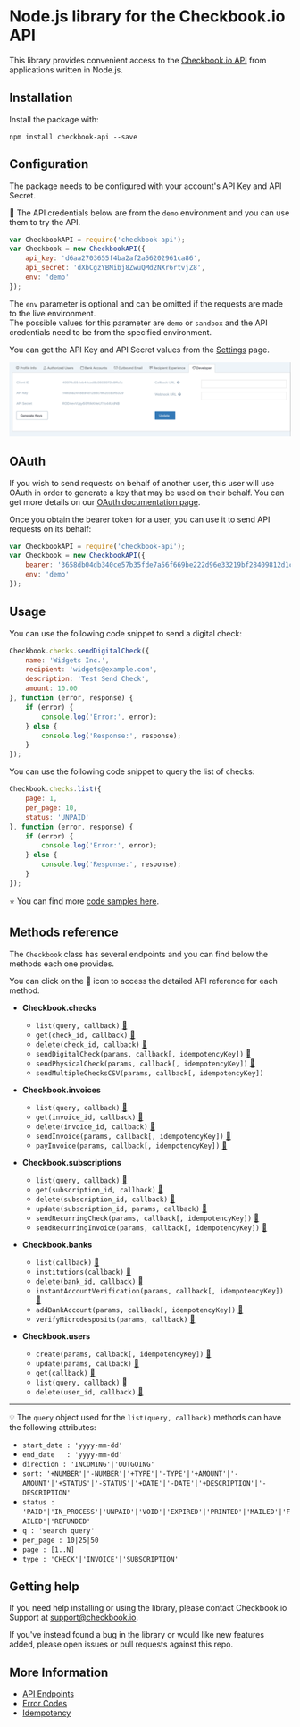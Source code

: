 # Node.js library for the Checkbook.io API

This library provides convenient access to the [Checkbook.io API](https://checkbook.io/) from applications written in Node.js.

## Installation

Install the package with:

    npm install checkbook-api --save
    
## Configuration

The package needs to be configured with your account's API Key and API Secret.

:key: The API credentials below are from the ```demo``` environment and you can use them to try the API.

``` js
var CheckbookAPI = require('checkbook-api');
var Checkbook = new CheckbookAPI({
	api_key: 'd6aa2703655f4ba2af2a56202961ca86',
	api_secret: 'dXbCgzYBMibj8ZwuQMd2NXr6rtvjZ8',
	env: 'demo'
});
```
    
The ```env``` parameter is optional and can be omitted if the requests are made to the live environment.  
The possible values for this parameter are ```demo``` or ```sandbox``` and the API credentials need to be from the specified environment.
    
You can get the API Key and API Secret values from the [Settings](https://checkbook.io/account/settings) page.

![API Key and API Secret](docs/API_Keys.png)

## OAuth

If you wish to send requests on behalf of another user, this user will use OAuth in order to generate a key that may be used on their behalf. You can get more details on our [OAuth documentation page](https://docs.checkbook.io/docs/connect-with-oauth).

Once you obtain the bearer token for a user, you can use it to send API requests on its behalf:


``` js
var CheckbookAPI = require('checkbook-api');
var Checkbook = new CheckbookAPI({
	bearer: '3658db04db340ce57b35fde7a56f669be222d96e33219bf28409812d1ca364b5',
	env: 'demo'
});
```
    
## Usage

You can use the following code snippet to send a digital check:

``` js
Checkbook.checks.sendDigitalCheck({
    name: 'Widgets Inc.',
    recipient: 'widgets@example.com',
    description: 'Test Send Check',
    amount: 10.00
}, function (error, response) {
    if (error) {
        console.log('Error:', error);
    } else {
        console.log('Response:', response);
    }
});
```

You can use the following code snippet to query the list of checks:

``` js
Checkbook.checks.list({
    page: 1,
    per_page: 10,
    status: 'UNPAID'
}, function (error, response) {
    if (error) {
        console.log('Error:', error);
    } else {
        console.log('Response:', response);
    }
});
```

:star: You can find more [code samples here](samples).  

## Methods reference

The ```Checkbook``` class has several endpoints and you can find below the methods each one provides.  

You can click on the :book: icon to access the detailed API reference for each method. 

 * __Checkbook.checks__
 	* ```list(query, callback)``` [:book:](https://docs.checkbook.io/reference#get-checks)
 	* ```get(check_id, callback)``` [:book:](https://docs.checkbook.io/reference#get-check)
 	* ```delete(check_id, callback)``` [:book:](https://docs.checkbook.io/reference#delete-check)
 	* ```sendDigitalCheck(params, callback[, idempotencyKey])``` [:book:](https://docs.checkbook.io/reference#post-check-digital)
 	* ```sendPhysicalCheck(params, callback[, idempotencyKey])``` [:book:](https://docs.checkbook.io/reference#post-check-physical)
 	* ```sendMultipleChecksCSV(params, callback[, idempotencyKey])```
 	
 * __Checkbook.invoices__
 	* ```list(query, callback)``` [:book:](https://docs.checkbook.io/reference#get-invoices)
 	* ```get(invoice_id, callback)``` [:book:](https://docs.checkbook.io/reference#get-invoice)
	* ```delete(invoice_id, callback)``` [:book:](https://docs.checkbook.io/reference#delete-invoice)
	* ```sendInvoice(params, callback[, idempotencyKey])``` [:book:](https://docs.checkbook.io/reference#post-invoice)
	* ```payInvoice(params, callback[, idempotencyKey])``` [:book:](https://docs.checkbook.io/reference#post-invoice-payment)
 	
 * __Checkbook.subscriptions__
 	* ```list(query, callback)``` [:book:](https://docs.checkbook.io/reference#get-subscriptions)
	* ```get(subscription_id, callback)``` [:book:](https://docs.checkbook.io/reference#get-subscription)
	* ```delete(subscription_id, callback)``` [:book:](https://docs.checkbook.io/reference#delete-subscription)
	* ```update(subscription_id, params, callback)``` [:book:](https://docs.checkbook.io/reference#put-subscription)
	* ```sendRecurringCheck(params, callback[, idempotencyKey])``` [:book:](https://docs.checkbook.io/reference#post-subscription-check)
	* ```sendRecurringInvoice(params, callback[, idempotencyKey])``` [:book:](https://docs.checkbook.io/reference#post-subscription-invoice)
 
 * __Checkbook.banks__
 	* ```list(callback)``` [:book:](https://docs.checkbook.io/reference#get-banks)
 	* ```institutions(callback)``` [:book:](https://docs.checkbook.io/reference#get-bank-institutions)
 	* ```delete(bank_id, callback)``` [:book:](https://docs.checkbook.io/reference#delete-bank)
 	* ```instantAccountVerification(params, callback[, idempotencyKey])``` [:book:](https://docs.checkbook.io/reference#post-bank-iav)
 	* ```addBankAccount(params, callback[, idempotencyKey])``` [:book:](https://docs.checkbook.io/reference#post-bank)
 	* ```verifyMicrodesposits(params, callback)``` [:book:](https://docs.checkbook.io/reference#post-bank-verify)
 	
 * __Checkbook.users__
 	* ```create(params, callback[, idempotencyKey])``` [:book:](https://docs.checkbook.io/reference#post-user)
 	* ```update(params, callback)``` [:book:](https://docs.checkbook.io/reference#put-user)
 	* ```get(callback)``` [:book:](https://docs.checkbook.io/reference#get-user)
 	* ```list(query, callback)``` [:book:](https://docs.checkbook.io/reference#get-users)
 	* ```delete(user_id, callback)``` [:book:](https://docs.checkbook.io/reference#delete-user)
 
---

:bulb: The ```query``` object used for the ```list(query, callback)``` methods can have the following attributes:  
  * ```start_date : 'yyyy-mm-dd'```  
  * ```end_date   : 'yyyy-mm-dd'```  
  * ```direction : 'INCOMING'|'OUTGOING'```  
  * ```sort: '+NUMBER'|'-NUMBER'|'+TYPE'|'-TYPE'|'+AMOUNT'|'-AMOUNT'|'+STATUS'|'-STATUS'|'+DATE'|'-DATE'|'+DESCRIPTION'|'-DESCRIPTION'```  
  * ```status : 'PAID'|'IN_PROCESS'|'UNPAID'|'VOID'|'EXPIRED'|'PRINTED'|'MAILED'|'FAILED'|'REFUNDED'```  
  * ```q : 'search query'```  
  * ```per_page : 10|25|50```    
  * ```page : [1..N]```  
  * ```type : 'CHECK'|'INVOICE'|'SUBSCRIPTION'```  
 
## Getting help

If you need help installing or using the library, please contact Checkbook.io Support at support@checkbook.io.  

If you've instead found a bug in the library or would like new features added, please open issues or pull requests against this repo.

## More Information

 * [API Endpoints](https://docs.checkbook.io/reference)
 * [Error Codes](https://docs.checkbook.io/reference#error-codes)
 * [Idempotency](https://docs.checkbook.io/reference#idempotent-requests)
    
    